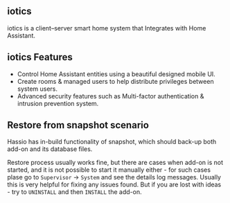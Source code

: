 ## iotics

iotics is a client–server smart home system that Integrates with Home Assistant. 

## iotics Features

- Control Home Assistant entities using a beautiful designed mobile UI.
- Create rooms & managed users to help distribute privileges between system users.
- Advanced security features such as Multi-factor authentication & intrusion prevention system.

## Restore from snapshot scenario

Hassio has in-build functionality of snapshot, which should back-up both add-on and its database files. 

Restore process usually works fine, but there are cases when add-on is not started, and it is not possible to start it manually either - for such cases plase go to `Supervisor` -> `System` and see the details log messages. Usually this is very helpful for fixing any issues found. But if you are lost with ideas - try to `UNINSTALL` and then `INSTALL` the add-on.
